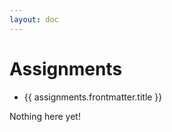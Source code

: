 ```yaml
---
layout: doc
---
```


<script setup>
  import {data as assignments} from './assignments/assignment.data';
  import { withBase } from 'vitepress';
</script>

# Assignments

<ul v-if="assignments.length > 0">
  <li v-for="assignments of assignments">
    <a :href="withBase(assignments.url)">{{ assignments.frontmatter.title }}</a>
  </li>
</ul>
<p v-else>
  Nothing here yet!
</p>